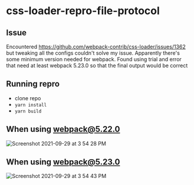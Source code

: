 # css-loader-repro-file-protocol

## Issue

Encountered https://github.com/webpack-contrib/css-loader/issues/1362 but tweaking all the configs couldn't solve my issue. Apparently there's some minimum version needed for webpack. Found using trial and error that need at least webpack 5.23.0 so that the final output would be correct

## Running repro

- clone repo
- `yarn install`
- `yarn build`

## When using webpack@5.22.0

![Screenshot 2021-09-29 at 3 54 28 PM](https://user-images.githubusercontent.com/3090380/135227417-b7e87705-33c1-40ba-ad4b-de13d3c338aa.png)

## When using webpack@5.23.0

![Screenshot 2021-09-29 at 3 54 43 PM](https://user-images.githubusercontent.com/3090380/135227431-cebe6536-9b2a-44a4-8a8c-28078dce7bdd.png)
